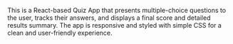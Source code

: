 
This is a React-based Quiz App that presents multiple-choice questions to the user, tracks their answers, and displays a final score and detailed results summary. The app is responsive and styled with simple CSS for a clean and user-friendly experience.
